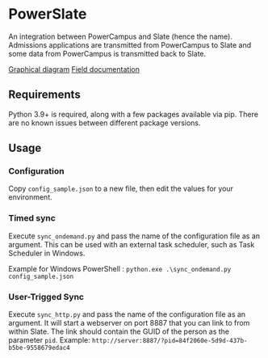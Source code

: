 # PowerSlate
An integration between PowerCampus and Slate (hence the name). Admissions applications are transmitted from PowerCampus to Slate and some data from PowerCampus is transmitted back to Slate.

[Graphical diagram](PowerSlate%20Overview.png)
[Field documentation](PowerSlate%20Integration%20Fields.docx)

## Requirements
Python 3.9+ is required, along with a few packages available via pip. There are no known issues between different package versions.

## Usage
### Configuration
Copy `config_sample.json` to a new file, then edit the values for your environment.

### Timed sync
Execute `sync_ondemand.py` and pass the name of the configuration file as an argument. This can be used with an external task scheduler, such as Task Scheduler in Windows.

Example for Windows PowerShell : `python.exe .\sync_ondemand.py config_sample.json`

### User-Trigged Sync
Execute `sync_http.py` and pass the name of the configuration file as an argument. It will start a webserver on port 8887 that you can link to from within Slate. The link should contain the GUID of the person as the parameter `pid`. Example: `http://server:8887/?pid=84f2060e-5d9d-437b-b5be-9558679edac4`
